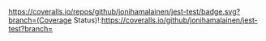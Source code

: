 https://coveralls.io/repos/github/jonihamalainen/jest-test/badge.svg?branch=(Coverage Status)!:https://coveralls.io/github/jonihamalainen/jest-test?branch=

